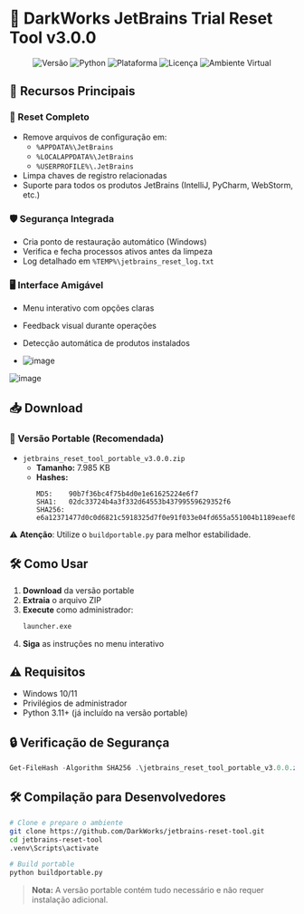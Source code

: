 # 🔄 DarkWorks JetBrains Trial Reset Tool v3.0.0

<p align="center">
  <img src="https://img.shields.io/badge/Version-3.0.0-blue" alt="Versão">
  <img src="https://img.shields.io/badge/Python-3.11+-yellow" alt="Python">
  <img src="https://img.shields.io/badge/Platform-Windows-lightgrey" alt="Plataforma">
  <img src="https://img.shields.io/badge/License-GPLv3-green" alt="Licença">
  <img src="https://img.shields.io/badge/Environment-.venv%20included-brightgreen" alt="Ambiente Virtual">
</p>

## 🌟 Recursos Principais

### 🔄 Reset Completo
- Remove arquivos de configuração em:
  - `%APPDATA%\JetBrains`
  - `%LOCALAPPDATA%\JetBrains` 
  - `%USERPROFILE%\.JetBrains`
- Limpa chaves de registro relacionadas
- Suporte para todos os produtos JetBrains (IntelliJ, PyCharm, WebStorm, etc.)

### 🛡️ Segurança Integrada
- Cria ponto de restauração automático (Windows)
- Verifica e fecha processos ativos antes da limpeza
- Log detalhado em `%TEMP%\jetbrains_reset_log.txt`

### 🖥️ Interface Amigável
- Menu interativo com opções claras
- Feedback visual durante operações
- Detecção automática de produtos instalados

- ![image](https://github.com/user-attachments/assets/1e3d6cca-6c8c-4cf6-8216-ab6796014603)

![image](https://github.com/user-attachments/assets/d4d666bd-5558-4c54-af0b-fcb25df7b80e)


## 📥 Download

### 🚀 Versão Portable (Recomendada)
- `jetbrains_reset_tool_portable_v3.0.0.zip`
  - **Tamanho:** 7.985 KB
  - **Hashes:**
    ```
    MD5:    90b7f36bc4f75b4d0e1e61625224e6f7
    SHA1:   02dc33724b4a3f332d64553b43799559629352f6
    SHA256: e6a12371477d0c0d6821c5918325d7f0e91f033e04fd655a551004b1189eaef0
    ```

⚠️ **Atenção**: Utilize o `buildportable.py` para melhor estabilidade.

## 🛠️ Como Usar
1. **Download** da versão portable
2. **Extraia** o arquivo ZIP
3. **Execute** como administrador:
   ```bash
   launcher.exe
   ```
4. **Siga** as instruções no menu interativo

## ⚠️ Requisitos
- Windows 10/11
- Privilégios de administrador
- Python 3.11+ (já incluído na versão portable)

## 🔒 Verificação de Segurança
```powershell
Get-FileHash -Algorithm SHA256 .\jetbrains_reset_tool_portable_v3.0.0.zip
```

## 🛠️ Compilação para Desenvolvedores
```bash
# Clone e prepare o ambiente
git clone https://github.com/DarkWorks/jetbrains-reset-tool.git
cd jetbrains-reset-tool
.venv\Scripts\activate

# Build portable
python buildportable.py
```

> **Nota:** A versão portable contém tudo necessário e não requer instalação adicional.
